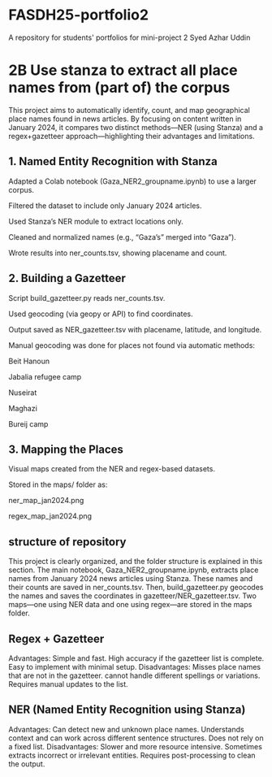 # FASDH25-portfolio2
A repository for students' portfolios for mini-project 2
Syed Azhar Uddin

# 2B Use stanza to extract all place names from (part of) the corpus
This project aims to automatically identify, count, and map geographical place names found in news articles. By focusing on content written in January 2024, it compares two distinct methods—NER (using Stanza) and a regex+gazetteer approach—highlighting their advantages and limitations.

## 1. Named Entity Recognition with Stanza
Adapted a Colab notebook (Gaza_NER2_groupname.ipynb) to use a larger corpus.

Filtered the dataset to include only January 2024 articles.

Used Stanza’s NER module to extract locations only.

Cleaned and normalized names (e.g., “Gaza’s” merged into “Gaza”).

Wrote results into ner_counts.tsv, showing placename and count.

## 2. Building a Gazetteer
Script build_gazetteer.py reads ner_counts.tsv.

Used geocoding (via geopy or API) to find coordinates.

Output saved as NER_gazetteer.tsv with placename, latitude, and longitude.

Manual geocoding was done for places not found via automatic methods:

Beit Hanoun

Jabalia refugee camp

Nuseirat

Maghazi

Bureij camp

## 3. Mapping the Places
Visual maps created from the NER and regex-based datasets.

Stored in the maps/ folder as:

ner_map_jan2024.png

regex_map_jan2024.png
## structure of repository
 This project is clearly organized, and the folder structure is explained in this section. The main notebook, Gaza_NER2_groupname.ipynb, extracts place names from January 2024 news articles using Stanza. These names and their counts are saved in ner_counts.tsv. Then, build_gazetteer.py geocodes the names and saves the coordinates in gazetteer/NER_gazetteer.tsv. Two maps—one using NER data and one using regex—are stored in the maps folder. 

## Regex + Gazetteer
Advantages:
Simple and fast.
High accuracy if the gazetteer list is complete.
Easy to implement with minimal setup.
Disadvantages:
Misses place names that are not in the gazetteer.
cannot handle different spellings or variations.
Requires manual updates to the list.
## NER (Named Entity Recognition using Stanza)
Advantages:
Can detect new and unknown place names.
Understands context and can work across different sentence structures.
Does not rely on a fixed list.
Disadvantages:
Slower and more resource intensive.
Sometimes extracts incorrect or irrelevant entities.
Requires post-processing to clean the output.


